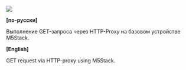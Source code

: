 ![](https://raw.githubusercontent.com/dsiberia9s/M5Stack_GET_Requset_via_Proxy/master/screenshot.png)

**[по-русски]**

Выполнение GET-запроса через HTTP-Proxy на базовом устройстве M5Stack.

**[English]**

GET request via HTTP-proxy using M5Stack.
